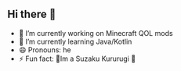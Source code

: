 ## Hi there 👋

- 🔭 I’m currently working on Minecraft QOL mods
- 🌱 I’m currently learning Java/Kotlin
- 😄 Pronouns: he
- ⚡ Fun fact: 🌸Im a Suzaku Kururugi 🌸
